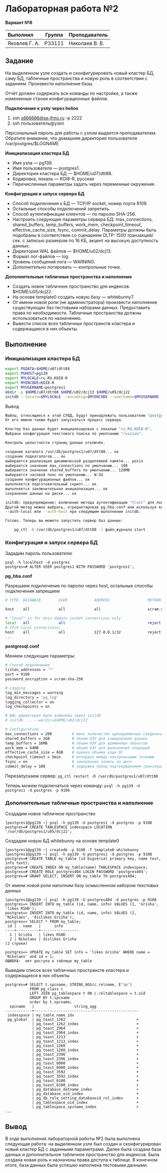 # Лабораторная работа №2

**Вариант №8**

| Выполнил      | Группа | Преподаватель  |
| :------------ | ------ | -------------- |
| Яковлев Г. А. | P33111 | Николаев В. В. |

## Задание

На выделенном узле создать и сконфигурировать новый кластер БД, саму БД, табличные пространства и новую роль в соответствии с заданием. Произвести наполнение базы.

Отчёт должен содержать все команды по настройке, а также измененные строки конфигурационных файлов.

**Подключение к узлу через helios**

1) ssh s666666@se.ifmo.ru -p 2222
1) ssh пользователь@узел

Персональный пароль для работы с узлом выдается преподавателем. Обратите внимание, что домашняя директория пользователя /var/postgres/$LOGNAME

**Инициализация кластера БД**

- Имя узла — pg139.
- Имя пользователя — postgres1.
- Директория кластера БД — $HOME/u07/dtt88.
- Кодировка, локаль — KOI8-R, русская
- Перечисленные параметры задать через переменные окружения.

**Конфигурация и запуск сервера БД**

- Способ подключения к БД — TCP/IP socket, номер порта 9108.
- Остальные способы подключений запретить.
- Способ аутентификации клиентов — по паролю SHA-256.
- Настроить следующие параметры сервера БД: max_connections, shared_buffers, temp_buffers, work_mem, checkpoint_timeout, effective_cache_size, fsync, commit_delay. Параметры должны быть подобраны в соответствии со сценарием OLTP: 1500 транзакций/сек. с записью размером по 16 КБ, акцент на высокую доступность данных;
- Директория WAL файлов — $HOME/u02/dcj13.
- Формат лог-файлов — log.
- Уровень сообщений лога — WARNING.
- Дополнительно логировать — контрольные точки.

**Дополнительные табличные пространства и наполнение**

- Создать новое табличное пространство для индексов: $HOME/u05/dcj22.
- На основе template0 создать новую базу — whitebunny7.
- От имени новой роли (не администратора) произвести наполнение существующих баз тестовыми наборами данных. Предоставить права по необходимости. Табличные пространства должны использоваться по назначению.
- Вывести список всех табличных пространств кластера и содержащиеся в них объекты.

## Выполнение

### Инициализация кластера БД

```bash
export PGDATA=$HOME/u07/dtt88
export PGHOST=pg139
export MYLOCALE=ru_RU.KOI8-R
export MYENCODE=KOI8-R
export MYUSERNAME=postgres1
mkdir -p $HOME/u07/dtt88 $HOME/u02/dcj13 $HOME/u05/dcj22
initdb --locale=$MYLOCALE --encoding=$MYENCODE --username=$MYUSERNAME --waldir=$HOME/u02/dcj13
```

Вывод

```bash
Файлы, относящиеся к этой СУБД, будут принадлежать пользователю "postgres1".
От его имени также будет запускаться процесс сервера.

Кластер баз данных будет инициализирован с локалью "ru_RU.KOI8-R".
Выбрана конфигурация текстового поиска по умолчанию "russian".

Контроль целостности страниц данных отключён.

создание каталога /var/db/postgres1/u07/dtt88... ок
создание подкаталогов... ок
выбирается реализация динамической разделяемой памяти... posix
выбирается значение max_connections по умолчанию... 100
выбирается значение shared_buffers по умолчанию... 128MB
выбирается часовой пояс по умолчанию... W-SU
создание конфигурационных файлов... ок
выполняется подготовительный скрипт... ок
выполняется заключительная инициализация... ок
сохранение данных на диске... ок

initdb: предупреждение: включение метода аутентификации "trust" для локальных подключений
Другой метод можно выбрать, отредактировав pg_hba.conf или используя ключи -A,
--auth-local или --auth-host при следующем выполнении initdb.

Готово. Теперь вы можете запустить сервер баз данных:

    pg_ctl -D /var/db/postgres1/u07/dtt88 -l файл_журнала start
```

### Конфигурация и запуск сервера БД

Зададим пароль пользователю

```postgresql
psql -h localhost -d postgres
postgres=# ALTER USER postgres1 WITH PASSWORD 'postgres1';
```

**pg_hba.conf**

Разрешаем подключение по паролю через host, остальные способы подключения запрещаем

```bash
# TYPE  DATABASE        USER            ADDRESS                 METHOD

host    all             all             all                     scram-sha-256

# "local" is for Unix domain socket connections only
local   all             all                                     reject
# IPv4 local connections:
host    all             all             127.0.0.1/32            reject
...
```

**postgresql.conf**

Меняем следующие параметры:

```bash
# Способ подключения
listen_addresses = '*'
port = 9108
password_encryption = scram-sha-256

# Logging
log_min_messages = warning
log_directory = 'pg_log'
logging_collector = on
log_checkpoints = on

# WAL директория была изменена через initdb
# initdb ... --waldir=$HOME/u02/dcj13

# Configuration
max_connections = 200         # макс количество одновременных соединений
shared_buffers = 2GB          # объем ОЗУ для кэширования данных
temp_buffers = 16MB           # объем ОЗУ для временных объектов
work_mem = 64MB               # объем ОЗУ для выполнения операций
effective_cache_size = 6GB    # оценка объема кэша ОС
checkpoint_timeout = 5min     # интервал между контрольными точками
fsync = on                    # синхронная запись на диск
commit_delay = 100            # задержка перед подтверждением транзакции
```



Перезапускаем сервер: `pg_ctl restart -D /var/db/postgres1/u07/dtt88 `

Теперь можем подключаться через команду: `psql -h pg139 -U postgres1 -d postgres -p 9108`

### Дополнительные табличные пространства и наполнение

Создадим новое табличное пространство

```postgresql
[postgres1@pg139 ~] psql -h pg139 -U postgres1 -d postgres -p 9108
postgres=# CREATE TABLESPACE indexspace LOCATION '/var/db/postgres1/u05/dcj22';
```

Создадим новую БД whitebunny на основе template0

```postgresql
[postgres1@pg139 ~] createdb -p 9108 -T template0 whitebunny
[postgres1@pg139 ~] psql -h pg139 -U postgres1 -d postgres -p 9108
postgres=# CREATE TABLE my_table (id bigserial primary key, name text, info text);
postgres=# CREATE INDEX ON my_table(name) TABLESPACE indexspace;
postgres=# CREATE ROLE postgres404 LOGIN PASSWORD 'postgres404';
postgres=# GRANT SELECT, INSERT ON my_table TO postgres404;
```

От имени новой роли наполним базу осмысленном набором текстовых данных

```postgresql
[postgres1@pg139 ~] psql -h pg139 -U postgres404 -d postgres -p 9108
postgres=> INSERT INTO my_table (id, name, info) VALUES (1, 'Grisha', 'likes RSHD');
postgres=> INSERT INTO my_table (id, name, info) VALUES (2, 'Nikolaev', 'dislikes Grisha');
postgres=> SELECT * FROM my_table;
 id |   name   |      info       
----+----------+-----------------
  1 | Grisha   | likes RSHD
  2 | Nikolaev | dislikes Grisha
(2 строки)

postgres=> UPDATE my_table SET info = 'likes Grisha' WHERE name = 'Nikolaev' and id = 1;
ОШИБКА:  нет доступа к таблице my_table
```

Выведем список всех табличных пространств кластера и содержащиеся в них объекты

```postgresql
postgres=# SELECT t.spcname, STRING_AGG(c.relname, E'\n')
           FROM pg_class c
           LEFT JOIN pg_tablespace t ON c.reltablespace = t.oid
           GROUP BY t.spcname
           order by t.spcname;
  spcname   |                  string_agg                   
------------+-----------------------------------------------
 indexspace | my_table_name_idx
 pg_global  | pg_toast_1262                                +
            | pg_toast_1262_index                          +
            | pg_toast_2964                                +
            | pg_toast_2964_index                          +
            | pg_toast_1213                                +
            | pg_toast_1213_index                          +
            | pg_toast_1260                                +
            | pg_toast_1260_index                          +
            | pg_toast_2396                                +
            | pg_toast_2396_index                          +
            | pg_toast_6000                                +
            | pg_toast_6000_index                          +
            | pg_toast_3592                                +
            | pg_toast_3592_index                          +
            | pg_toast_6100                                +
            | pg_toast_6100_index                          +
            | pg_database_datname_index                    +
            | pg_database_oid_index                        +
            | pg_db_role_setting_databaseid_rol_index      +
            | pg_tablespace_oid_index                      +
            | pg_tablespace_spcname_index                  +
...
```

## Вывод

В ходе выполнения лабораторной работы №2 была выполнена следующая работа: на выделенном узле был создан и сконфигурирован новый кластер БД с заданными параметрами. Далее была создана база данных и дополнительное табличное пространство для индексов. Была создана новая роль и назначены права доступа к таблице. В конечном итоге, база данных была успешно наполнена тестовыми данными.
